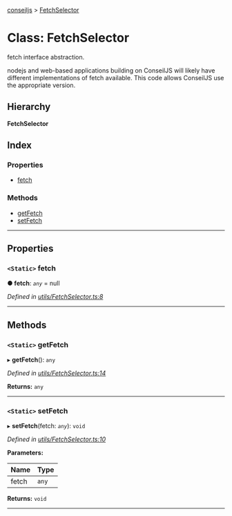 [conseiljs](../README.md) > [FetchSelector](../classes/fetchselector.md)

# Class: FetchSelector

fetch interface abstraction.

nodejs and web-based applications building on ConseilJS will likely have different implementations of fetch available. This code allows ConseilJS use the appropriate version.

## Hierarchy

**FetchSelector**

## Index

### Properties

* [fetch](fetchselector.md#fetch)

### Methods

* [getFetch](fetchselector.md#getfetch)
* [setFetch](fetchselector.md#setfetch)

---

## Properties

<a id="fetch"></a>

### `<Static>` fetch

**● fetch**: *`any`* =  null

*Defined in [utils/FetchSelector.ts:8](https://github.com/Cryptonomic/ConseilJS/blob/2dbb08e/src/utils/FetchSelector.ts#L8)*

___

## Methods

<a id="getfetch"></a>

### `<Static>` getFetch

▸ **getFetch**(): `any`

*Defined in [utils/FetchSelector.ts:14](https://github.com/Cryptonomic/ConseilJS/blob/2dbb08e/src/utils/FetchSelector.ts#L14)*

**Returns:** `any`

___
<a id="setfetch"></a>

### `<Static>` setFetch

▸ **setFetch**(fetch: *`any`*): `void`

*Defined in [utils/FetchSelector.ts:10](https://github.com/Cryptonomic/ConseilJS/blob/2dbb08e/src/utils/FetchSelector.ts#L10)*

**Parameters:**

| Name | Type |
| ------ | ------ |
| fetch | `any` |

**Returns:** `void`

___

